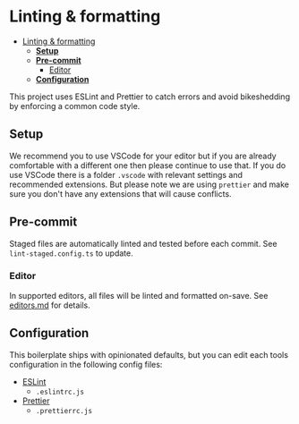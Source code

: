# Linting & formatting

- [Linting & formatting](#linting--formatting)
  - [**Setup**](#setup)
  - [**Pre-commit**](#pre-commit)
    - [Editor](#editor)
  - [**Configuration**](#configuration)

This project uses ESLint and Prettier to catch errors and avoid bikeshedding by enforcing a common code style.

## **Setup**

We recommend you to use VSCode for your editor but if you are already comfortable with a different one then please continue to use that.
If you do use VSCode there is a folder `.vscode` with relevant settings and recommended extensions. But please note we are using `prettier` and make sure you don't have any extensions that will cause conflicts.

## **Pre-commit**

<!-- TODO: WIP -->
Staged files are automatically linted and tested before each commit. See `lint-staged.config.ts` to update.

### Editor

In supported editors, all files will be linted and formatted on-save. See [editors.md](editors.md) for details.

## **Configuration**

This boilerplate ships with opinionated defaults, but you can edit each tools configuration in the following config files:

- [ESLint](https://eslint.org/docs/user-guide/configuring)
  - `.eslintrc.js`
- [Prettier](https://prettier.io/docs/en/configuration.html)
  - `.prettierrc.js`

